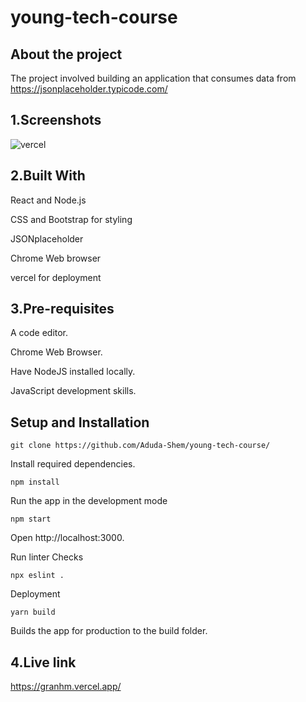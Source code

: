 # young-tech-course
## About the project
The project involved building an application that consumes data from https://jsonplaceholder.typicode.com/

## 1.Screenshots
![vercel](https://user-images.githubusercontent.com/100862586/214921571-f11b4038-fa45-4c10-b1f0-c768bdb33150.png)


## 2.Built With
React and Node.js

CSS and Bootstrap for styling

JSONplaceholder

Chrome Web browser

vercel for deployment

## 3.Pre-requisites
A code editor.

Chrome Web Browser.

Have NodeJS installed locally.

JavaScript development skills.

## Setup and Installation
`git clone https://github.com/Aduda-Shem/young-tech-course/`

Install required dependencies.

`npm install`

Run the app in the development mode

`npm start`

Open http://localhost:3000.

Run linter Checks

`npx eslint .`

Deployment

`yarn build`

Builds the app for production to the build folder. 

## 4.Live link
https://granhm.vercel.app/

